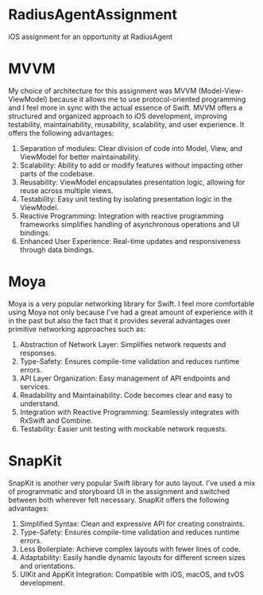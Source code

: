 # RadiusAgentAssignment
iOS assignment for an opportunity at RadiusAgent

# MVVM
My choice of architecture for this assignment was MVVM (Model-View-ViewModel) because it allows me to use protocol-oriented programming and I feel more in sync with the actual essence of Swift. MVVM offers a structured and organized approach to iOS development, improving testability, maintainability, reusability, scalability, and user experience. It offers the following advantages:

1. Separation of modules: Clear division of code into Model, View, and ViewModel for better maintainability.
2. Scalability: Ability to add or modify features without impacting other parts of the codebase.
3. Reusability: ViewModel encapsulates presentation logic, allowing for reuse across multiple views.
4. Testability: Easy unit testing by isolating presentation logic in the ViewModel.
5. Reactive Programming: Integration with reactive programming frameworks simplifies handling of asynchronous operations and UI bindings.
6. Enhanced User Experience: Real-time updates and responsiveness through data bindings.

# Moya
Moya is a very popular networking library for Swift. I feel more comfortable using Moya not only because I've had a great amount of experience with it in the past but also the fact that it provides several advantages over primitive networking approaches such as:

1. Abstraction of Network Layer: Simplifies network requests and responses.
2. Type-Safety: Ensures compile-time validation and reduces runtime errors.
3. API Layer Organization: Easy management of API endpoints and services.
4. Readability and Maintainability: Code becomes clear and easy to understand.
5. Integration with Reactive Programming: Seamlessly integrates with RxSwift and Combine.
6. Testability: Easier unit testing with mockable network requests.

# SnapKit
SnapKit is another very popular Swift library for auto layout. I've used a mix of programmatic and storyboard UI in the assignment and switched between both wherever felt necessary. SnapKit offers the following advantages:

1. Simplified Syntax: Clean and expressive API for creating constraints.
2. Type-Safety: Ensures compile-time validation and reduces runtime errors.
3. Less Boilerplate: Achieve complex layouts with fewer lines of code.
4. Adaptability: Easily handle dynamic layouts for different screen sizes and orientations.
5. UIKit and AppKit Integration: Compatible with iOS, macOS, and tvOS development.
